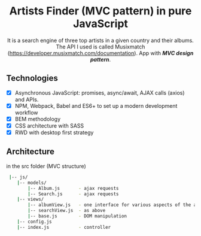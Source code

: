 <div align="center">

# Artists Finder (MVC pattern) in pure JavaScript

It is a search engine of three top artists in a given country and their albums. The API I used is called Musixmatch (https://developer.musixmatch.com/documentation). App with ***MVC design pattern***.

</div>

## Technologies 
+ [x] Asynchronous JavaScript: promises, async/await, AJAX calls (axios) and APIs.
+ [x] NPM, Webpack, Babel and ES6+ to set up a modern development workflow 
+ [x] BEM methodology
+ [x] CSS architecture with SASS
+ [x] RWD with desktop first strategy

## Architecture

in the src folder (MVC structure)
```bash
 |-- js/
    |-- models/
        |-- Album.js       - ajax requests
        |-- Search.js      - ajax requests
    |-- views/
        |-- albumView.js   - one interface for various aspects of the app
        |-- searchView.js  - as above
        |-- base.js        - DOM manipulation
    |-- config.js
    |-- index.js           - controller
```
